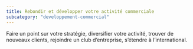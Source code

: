 ```yaml
---
title: Rebondir et développer votre activité commerciale
subcategory: "developpement-commercial"
---
```


Faire un point sur votre stratégie, diversifier votre activité, trouver de nouveaux clients, rejoindre un club d’entreprise, s’étendre à l’international.
